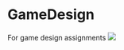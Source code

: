 # GameDesign
 For game design assignments
![](![titleFicGame](https://user-images.githubusercontent.com/38558616/135620992-2bb31d6e-cb7a-40fb-8feb-7215bf7eae29.png)
)
